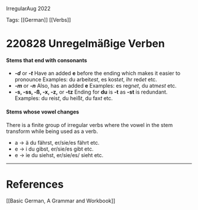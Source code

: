 IrregularAug 2022
   

Tags: [[German]] [[Verbs]]

# 220828 Unregelmäßige Verben
#### Stems that end with consonants
- ***-d*** or ***-t***
	Have an added **e** before the ending which makes it easier to pronounce
	Examples: du arbeit*est*, es kost*et*, ihr red*et* etc.
- ***-m*** or ***-n*** 
	Also, has an added **e**
	Examples: es regn*et*, du atm*est* etc.
- **-s, -ss, -ß, -x, -z,** or **-tz**
	Ending for **du** is **-t** as **-st** is redundant.
	Examples: du reis*t*, du heiß*t*, du fax*t* etc.

#### Stems whose vowel changes
There is a finite group of irregular verbs where the vowel in the stem transform while being used as a verb.
- a $\rightarrow$ ä
	du fährst, er/sie/es fährt etc.
- e $\rightarrow$ i
	du gibst, er/sie/es gibt	etc.
- e $\rightarrow$ ie
	du siehst, er/sie/es/ sieht etc.
	

---
# References
[[Basic German, A Grammar and Workbook]]

